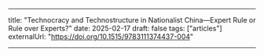 ---

title: "Technocracy and Technostructure in Nationalist China—Expert Rule or Rule over Experts?"
date: 2025-02-17
draft: false
tags: ["articles"]
externalUrl: "https://doi.org/10.1515/9783111374437-004"

---